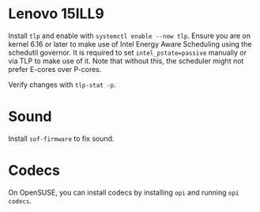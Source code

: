 # Lenovo 15ILL9
Install `tlp` and enable with `systemctl enable --now tlp`. Ensure you are on kernel 6.16 or later to make use of Intel Energy Aware Scheduling using the schedutil governor. It is required to set `intel_pstate=passive` manually or via TLP to make use of it. Note that without this, the scheduler might not prefer E-cores over P-cores.

Verify changes with `tlp-stat -p`.

# Sound
Install `sof-firmware` to fix sound.

# Codecs
On OpenSUSE, you can install codecs by installing `opi` and running `opi codecs`.
